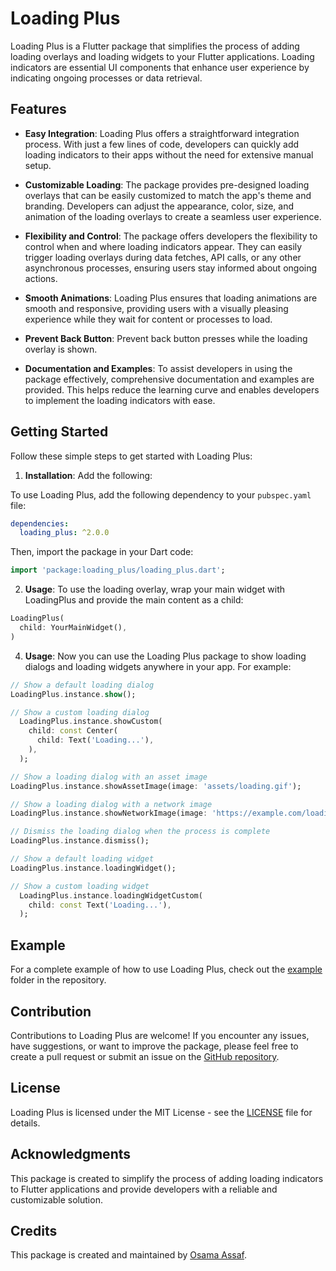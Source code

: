 # Loading Plus

Loading Plus is a Flutter package that simplifies the process of adding loading overlays and loading widgets to your Flutter applications. Loading indicators are essential UI components that enhance user experience by indicating ongoing processes or data retrieval.

## Features

- **Easy Integration**: Loading Plus offers a straightforward integration process. With just a few lines of code, developers can quickly add loading indicators to their apps without the need for extensive manual setup.

- **Customizable Loading**: The package provides pre-designed loading overlays that can be easily customized to match the app's theme and branding. Developers can adjust the appearance, color, size, and animation of the loading overlays to create a seamless user experience.

- **Flexibility and Control**: The package offers developers the flexibility to control when and where loading indicators appear. They can easily trigger loading overlays during data fetches, API calls, or any other asynchronous processes, ensuring users stay informed about ongoing actions.

- **Smooth Animations**: Loading Plus ensures that loading animations are smooth and responsive, providing users with a visually pleasing experience while they wait for content or processes to load.
 
- **Prevent Back Button**: Prevent back button presses while the loading overlay is shown.

- **Documentation and Examples**: To assist developers in using the package effectively, comprehensive documentation and examples are provided. This helps reduce the learning curve and enables developers to implement the loading indicators with ease.

## Getting Started

Follow these simple steps to get started with Loading Plus:

1. **Installation**: Add the following:

To use Loading Plus, add the following dependency to your `pubspec.yaml` file:

```yaml
dependencies:
  loading_plus: ^2.0.0
```

Then, import the package in your Dart code:

```dart
import 'package:loading_plus/loading_plus.dart';
```

2. **Usage**: To use the loading overlay, wrap your main widget with LoadingPlus and provide the main content as a child:

```dart
LoadingPlus(
  child: YourMainWidget(),
)
```

4. **Usage**: Now you can use the Loading Plus package to show loading dialogs and loading widgets anywhere in your app. For example:

```dart
// Show a default loading dialog
LoadingPlus.instance.show();

// Show a custom loading dialog
  LoadingPlus.instance.showCustom(
    child: const Center(
      child: Text('Loading...'),
    ),
  );

// Show a loading dialog with an asset image
LoadingPlus.instance.showAssetImage(image: 'assets/loading.gif');

// Show a loading dialog with a network image
LoadingPlus.instance.showNetworkImage(image: 'https://example.com/loading.gif');

// Dismiss the loading dialog when the process is complete
LoadingPlus.instance.dismiss();

// Show a default loading widget
LoadingPlus.instance.loadingWidget();

// Show a custom loading widget
  LoadingPlus.instance.loadingWidgetCustom(
    child: const Text('Loading...'),
  );
```

## Example

For a complete example of how to use Loading Plus, check out the [example](example) folder in the repository.

## Contribution

Contributions to Loading Plus are welcome! If you encounter any issues, have suggestions, or want to improve the package, please feel free to create a pull request or submit an issue on the [GitHub repository](https://github.com/OsamaAssaf/loading_plus).

## License

Loading Plus is licensed under the MIT License - see the [LICENSE](LICENSE) file for details.

## Acknowledgments

This package is created to simplify the process of adding loading indicators to Flutter applications and provide developers with a reliable and customizable solution.

## Credits

This package is created and maintained by [Osama Assaf](https://github.com/OsamaAssaf).
